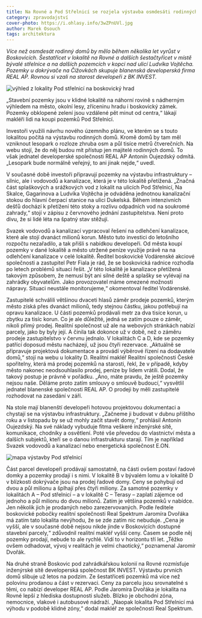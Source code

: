 ```yaml
---
title: Na Rovné a Pod Střelnicí se rozjela výstavba osmdesáti rodinných domů
category: zpravodajství
cover-photo: https://i.ohlasy.info/3wZPnUVl.jpg
author: Marek Osouch
tags: architektura
---
```


*Více než osmdesát rodinný domů by mělo během několika let vyrůst v Boskovicích. Šestatřicet v lokalitě na Rovné a dalších šestačtyřicet v místě bývalé střelnice a na dalších pozemcích v kopci nad ulicí Ludvíka Vojtěcha. Pozemky u dokrývače na Čížovkách skupuje blanenská developerská firma REAL AP. Rovnou si vzali na starost developeři z BK INVEST.*

<img src="https://i.ohlasy.info/3wZPnUV.jpg" alt="výhled z lokality Pod střelnicí na boskovický hrad" class="img-responsive">

„Stavební pozemky jsou v klidné lokalitě na náhorní rovině s nádherným výhledem na město, okolní lesy, zříceninu hradu i boskovický zámek. Pozemky obklopené zelení jsou vzdálené pět minut od centra,“ lákají makléři lidi na koupi pozemků Pod Střelnicí.

Investoři využili návrhu nového územního plánu, ve kterém se s touto lokalitou počítá na výstavbu rodinných domů. Kromě domů by tam měl vzniknout lesopark o rozloze zhruba osm a půl tisíce metrů čtverečních. Na webu stojí, že do něj budou mít přístup jen majitelé rodinných domů. To však jednatel developerské společnosti REAL AP Antonín Oujezdský odmítá. „Lesopark bude normálně veřejný, to ani jinak nejde,“ uvedl.

V současné době investoři připravují pozemky na výstavbu infrastruktury – silnic, ale i vodovodů a kanalizace, která je v této lokalitě přetížená. „Značná část splaškových a srážkových vod z lokalit na ulicích Pod Střelnicí, Na Skalce, Gagarinova a Ludvíka Vojtěcha je odváděna jednotnou kanalizační stokou do hlavní čerpací stanice na ulici Dukelská. Během intenzivních dešťů dochází k přetížení této stoky a rozlivu odpadních vod na soukromé zahrady,“ stojí v zápisu z červnového jednání zastupitelstva. Není proto divu, že si lidé léta na špatný stav stěžují.

Svazek vodovodů a kanalizací vypracoval řešení na odlehčení kanalizace, které ale stojí dvanáct milionů korun. Město tuto investici do letošního rozpočtu nezařadilo, a tak přišli s nabídkou developeři. Od města koupí pozemky v dané lokalitě a město utržené peníze využije právě na na odlehčení kanalizace v celé lokalitě. Ředitel boskovické Vodárenské akciové společnosti a zastupitel Petr Fiala je rád, že se boskovická radnice rozhodla po letech problémů situaci řešit. „V této lokalitě je kanalizace přetížená takovým způsobem, že nemusí být ani silné deště a splašky se vylévají na zahrádky obyvatelům. Jako provozovatel máme omezené možnosti nápravy. Situaci neustále monitorujeme,“ okomentoval ředitel Vodárenské.

Zastupitelé schválili většinou dvaceti hlasů záměr prodeje pozemků, kterým město získá přes dvanáct milionů, tedy stejnou částku, jakou potřebují na opravu kanalizace. U části pozemků prodávali metr za dva tisíce korun, u zbytku za tisíc korun. Co je ale důležité, jedná se zatím pouze o záměr, nikoli přímý prodej. Realitní společnost už ale na webových stránkách nabízí parcely, jako by byly její. A činila tak dokonce už v době, než o záměru prodeje zastupitelstvo v červnu jednalo. V lokalitách C a D, kde se pozemky patřící doposud městu nacházejí, už jsou čtyři rezervace. „Aktuálně se připravuje projektová dokumentace a provádí výběrové řízení na dodavatele domů,“ stojí na webu u lokality D. Realitní makléř Realitní společnosti České spořitelny, která má prodej pozemků na starosti, řekl, že v případě, kdyby město nakonec neodsouhlasilo prodej, peníze by lidem vrátili. Dodal, že takový postup je právně v pořádku. „Ano, máte pravdu, že ještě pozemky nejsou naše. Děláme proto zatím smlouvy o smlouvě budoucí,“ vysvětlil jednatel blanenské společnosti REAL AP. O prodeji by měli zastupitelé rozhodovat na zasedání v září. 

Na stole mají blanenští developeři hotovou projektovou dokumentaci a chystají se na výstavbu infrastruktury. „Začneme ji budovat v dubnu příštího roku a v listopadu by se už mohly začít stavět domy,“ prohlásil Antonín Oujezdský. Na své náklady vybuduje fitma veškeré inženýrské sítě, komunikace, chodníky a osvětlení. Poté vše převedou do vlastnictví města a dalších subjektů, kteří se o danou infrastrukturu starají. Tím je například Svazek vodovodů a kanalizací nebo energetická společnost E.ON.

<img src="https://i.ohlasy.info/QdPfTD7.jpg" alt="mapa výstavby Pod střelnicí" class="img-responsive">

Část parcel developeři prodávají samostatně, na části ovšem postaví řadové domky a pozemky prodají i s nimi. V lokalitě B v bývalém lomu a v lokalitě D v blízkosti dokrývače jsou na prodej řadové domy. Ceny se pohybují od dvou a půl milionu a šplhají přes čtyři miliony. Za samotné pozemky v lokalitách A – Pod střelnicí – a v lokalitě C – Terasy – zaplatí zájemce od jednoho a půl milionu do dvou milionů. Zatím je většina pozemků v nabídce. Jen několik jich je prodaných nebo zarezervovaných. Podle ředitele boskovické pobočky realitní společnosti Real Spektrum Jaromíra Dvořáka má zatím tato lokalita nevýhodu, že se zde zatím nic nebuduje. „Cena je vyšší, ale v současné době nejsou nikde jinde v Boskovicích dostupné stavební parcely,“ zdůvodnil realitní makléř vyšší ceny. Časem se podle něj pozemky prodají, nebude to ale rychlé. Vidí to v horizontu tří let. „Těžko ovšem odhadovat, vývoj v realitách je velmi chaotický,“ poznamenal Jaromír Dvořák. 

Na druhé straně Boskovic pod zahrádkářskou kolonií na Rovné rozmísťuje inženýrské sítě developerská společnost BK INVEST. Výstavbu prvních domů slibuje už letos na podzim. Ze šestatřiceti pozemků má více než polovinu prodanou a část v rezervaci. Ceny za parcelu jsou srovnatelné s těmi, co nabízí developer REAL AP. Podle Jaromíra Dvořáka je lokalita na Rovné lepší z hlediska dostupnosti služeb. Blízko je obchodní zóna, nemocnice, vlakové i autobusové nádraží. „Naopak lokalita Pod Střelnicí má výhodu v podobě klidné zóny,“ dodal makléř ze společnosti Real Spektrum.
